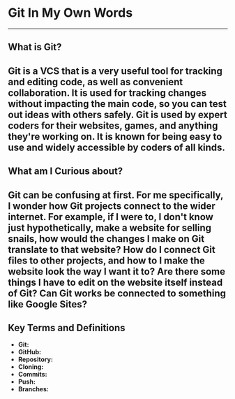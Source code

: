 # Git In My Own Words
---

## What is Git?
Git is a VCS that is a very useful tool for tracking and editing code, as well as convenient collaboration. It is used for tracking changes without impacting the main code, so you can test out ideas with others safely. Git is used by expert coders for their websites, games, and anything they're working on. It is known for being easy to use and widely accessible by coders of all kinds.
---
## What am I Curious about?
Git can be confusing at first. For me specifically, I wonder how Git projects connect to the wider internet. For example, if I were to, I don't know just hypothetically, make a website for selling snails, how would the changes I make on Git translate to that website? How do I connect Git files to other projects, and how to I make the website look the way I want it to? Are there some things I have to edit on the website itself instead of Git? Can Git works be connected to something like Google Sites?
---
## Key Terms and Definitions
* __Git:__ 
* __GitHub:__
* __Repository:__
* __Cloning:__
* __Commits:__
* __Push:__
* __Branches:__
